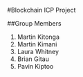#Blockchain ICP Project

##Group Members

1. Martin Kitonga
2. Martin Kimani
3. Laura Whitney
4. Brian Gitau
5. Pavin Kiptoo


